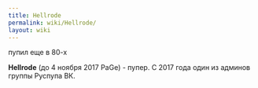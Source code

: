 ```yaml
---
title: Hellrode
permalink: wiki/Hellrode/
layout: wiki
---
```


пупил еще в 80-х

**Hellrode** (до 4 ноября 2017 PaGe) - пупер. С 2017 года один из
админов группы Руспупа ВК.
